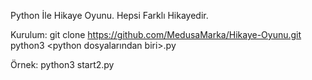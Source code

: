 Python İle Hikaye Oyunu.
Hepsi Farklı Hikayedir.

Kurulum:
git clone https://github.com/MedusaMarka/Hikaye-Oyunu.git
python3 <python dosyalarından biri>.py

Örnek:
python3 start2.py

